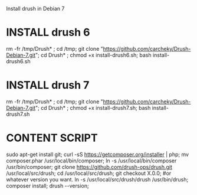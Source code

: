 Install drush in Debian 7

# INSTALL drush 6
rm -fr /tmp/Drush* ; cd /tmp; git clone "https://github.com/carcheky/Drush-Debian-7.git"; cd Drush* ; chmod +x install-drush6.sh; bash install-drush6.sh

# INSTALL drush 7
rm -fr /tmp/Drush* ; cd /tmp; git clone "https://github.com/carcheky/Drush-Debian-7.git"; cd Drush* ; chmod +x install-drush7.sh; bash install-drush7.sh




# CONTENT SCRIPT
sudo apt-get install git;
curl -sS https://getcomposer.org/installer | php;
mv composer.phar /usr/local/bin/composer;
ln -s /usr/local/bin/composer /usr/bin/composer;
git clone https://github.com/drush-ops/drush.git /usr/local/src/drush;
cd /usr/local/src/drush;
git checkout X.0.0;  #or whatever version you want.
ln -s /usr/local/src/drush/drush /usr/bin/drush;
composer install;
drush --version;
